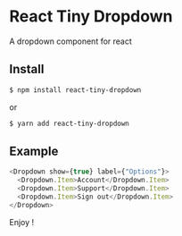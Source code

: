 # React Tiny Dropdown

A dropdown component for react

## Install

```sh
$ npm install react-tiny-dropdown
```

or

```sh
$ yarn add react-tiny-dropdown
```

## Example

```ts
<Dropdown show={true} label={"Options"}>
  <Dropdown.Item>Account</Dropdown.Item>
  <Dropdown.Item>Support</Dropdown.Item>
  <Dropdown.Item>Sign out</Dropdown.Item>
</Dropdown>
```

Enjoy !